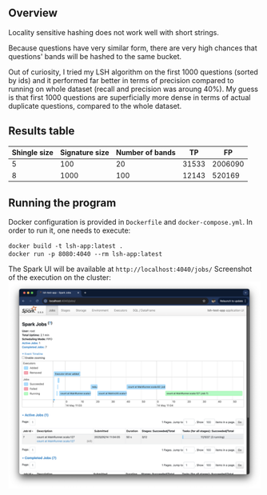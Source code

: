 ## Overview

Locality sensitive hashing does not work well with short strings.

Because questions have very similar form, there are very high chances that
questions' bands will be hashed to the same bucket.

Out of curiosity, I tried my LSH algorithm on the first 1000 questions (sorted by
ids) and it performed far better in terms of precision compared to running
on whole dataset (recall and precision was aroung 40%). 
My guess is that first 1000 questions are superficially more dense in terms 
of actual duplicate questions, compared to the whole dataset.

## Results table

| Shingle size | Signature size | Number of bands | TP     | FP      |
|--------------|----------------|-----------------|--------|---------|
| 5            | 100            | 20              | 31533  | 2006090 |
| 8            | 1000           | 100             | 12143  | 520169  |


## Running the program
Docker configuration is provided in `Dockerfile` and `docker-compose.yml`.
In order to run it, one needs to execute:
```adlanguage
docker build -t lsh-app:latest .
docker run -p 8080:4040 --rm lsh-app:latest
```
The Spark UI will be available at `http://localhost:4040/jobs/`
Screenshot of the execution on the cluster:
![Description of the image](img/cluster_running.png)
